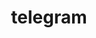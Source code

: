 ---
layout: redirect
title: telegram
readable: Telegram
name: fennifith
link: https://t.me/fennifith
---